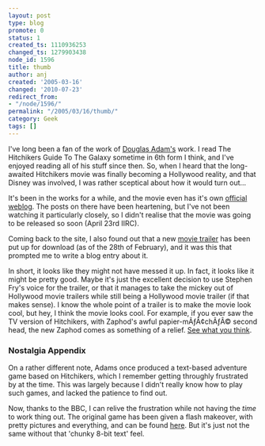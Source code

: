 ```yaml
---
layout: post
type: blog
promote: 0
status: 1
created_ts: 1110936253
changed_ts: 1279903438
node_id: 1596
title: thumb
author: anj
created: '2005-03-16'
changed: '2010-07-23'
redirect_from:
- "/node/1596/"
permalink: "/2005/03/16/thumb/"
category: Geek
tags: []
---
```

I've long been a fan of the work of [Douglas Adam's](http://www.douglasadams.com/) work.  I read The Hitchikers Guide To The Galaxy sometime in 6th form I think, and I've enjoyed reading all of his stuff since then.  So, when I heard that the long-awaited Hitchikers movie was finally becoming a Hollywood reality, and that Disney was involved, I was rather sceptical about how it would turn out...
<!--break-->
It's been in the works for a while, and the movie even has it's own [official weblog](http://hitchhikers.movies.go.com/movienews/index.html).  The posts on there have been heartening, but I've not been watching it particularly closely, so I didn't realise that the movie was going to be released so soon (April 23rd IIRC).

Coming back to the site, I also found out that a new [movie trailer](http://hitchhikers.movies.go.com/trailers/index.html) has been put up for download (as of the 28th of February), and it was this that prompted me to write a blog entry about it.

In short, it looks like they might not have messed it up.  In fact, it looks like it might be pretty good.  Maybe it's just the excellent decision to use Stephen Fry's voice for the trailer, or that it manages to take the mickey out of Hollywood movie trailers while still being a Hollywood movie trailer (if that makes sense).  I know the whole point of a trailer is to make the movie look cool, but hey, I think the movie looks cool.  For example, if you ever saw the TV version of Hitchikers, with Zaphod's awful papier-mÃƒÂ¢chÃƒÂ© second head, the new Zaphod comes as something of a relief.
[See what you think](http://hitchhikers.movies.go.com/trailers/index.html).

### Nostalgia Appendix
On a rather different note, Adams once produced a text-based adventure game based on Hitchikers, which I remember getting throughly frustrated by at the time.  This was largely because I didn't really know how to play such games, and lacked the patience to find out.

Now, thanks to the BBC, I can relive the frustration while not having the _time_ to work thing out.  The original game has been given a flash makeover, with pretty pictures and everything, and can be found  [here](http://www.bbc.co.uk/radio4/hitchhikers/game_nolan.shtml).  But it's just not the same without that 'chunky 8-bit text' feel.
